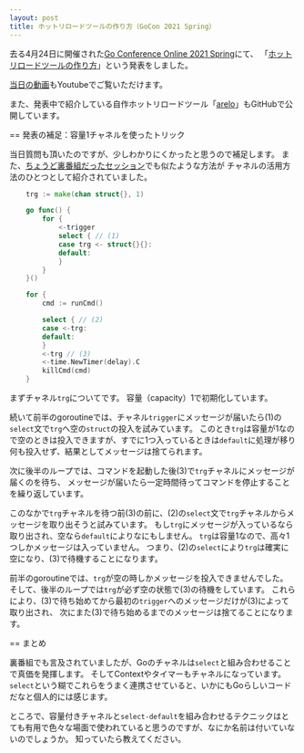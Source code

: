 ```yaml
---
layout: post
title: ホットリロードツールの作り方（GoCon 2021 Spring）
---
```


去る4月24日に開催された[Go Conference Online 2021 Spring](https://gocon.jp/)にて、
「[ホットリロードツールの作り方](https://gocon.jp/sessions/session-b3-l/)」という発表をしました。

<script async class="speakerdeck-embed" data-id="0a3c72815795454aa550c6092b26239a" data-ratio="1.77777777777778" src="//speakerdeck.com/assets/embed.js"></script>

[当日の動画](https://www.youtube.com/watch?v=x4BE6txBIR4&t=228s)もYoutubeでご覧いただけます。

また、発表中で紹介している自作ホットリロードツール「[arelo](https://github.com/makiuchi-d/arelo)」もGitHubで公開しています。

== 発表の補足：容量1チャネルを使ったトリック

当日質問も頂いたのですが、少しわかりにくかったと思うので補足します。
また、[ちょうど裏番組だったセッション](https://gocon.jp/sessions/session-a3-l/)でも似たような方法が
チャネルの活用方法のひとつとして紹介されていました。

```Go
	trg := make(chan struct{}, 1)

	go func() {
		for {
			<-trigger
			select { // (1)
			case trg <- struct{}{}:
			default:
			}
		}
	}()

	for {
		cmd := runCmd()

		select { // (2)
		case <-trg:
		default:
		}
		<-trg // (3)
		<-time.NewTimer(delay).C
		killCmd(cmd)
	}
```

まずチャネル`trg`についてです。
容量（capacity）1で初期化しています。

続いて前半のgoroutineでは、チャネル`trigger`にメッセージが届いたら(1)の`select`文で`trg`へ空の`struct`の投入を試みています。
このとき`trg`は容量が1なので空のときは投入できますが、すでに1つ入っているときは`default`に処理が移り何も投入せず、結果としてメッセージは捨てられます。

次に後半のループでは、コマンドを起動した後(3)で`trg`チャネルにメッセージが届くのを待ち、
メッセージが届いたら一定時間待ってコマンドを停止することを繰り返しています。

このなかで`trg`チャネルを待つ前(3)の前に、(2)の`select`文で`trg`チャネルからメッセージを取り出そうと試みています。
もし`trg`にメッセージが入っているなら取り出され、空なら`default`によりなにもしません。
`trg`は容量1なので、高々1つしかメッセージは入っていません。
つまり、(2)の`select`により`trg`は確実に空になり、(3)で待機することになります。

前半のgoroutineでは、`trg`が空の時しかメッセージを投入できませんでした。
そして、後半のループでは`trg`が必ず空の状態で(3)の待機をしています。
これらにより、(3)で待ち始めてから最初の`trigger`へのメッセージだけが(3)によって取り出され、
次にまた(3)で待ち始めるまでのメッセージは捨てることになります。

== まとめ

裏番組でも言及されていましたが、Goのチャネルは`select`と組み合わせることで真価を発揮します。
そしてContextやタイマーもチャネルになっています。
`select`という糊でこれらをうまく連携させていると、いかにもGoらしいコードだなと個人的には感じます。

ところで、容量付きチャネルと`select-default`を組み合わせるテクニックはとても有用で色々な場面で使われていると思うのですが、なにか名前は付いていないのでしょうか。
知っていたら教えてください。

